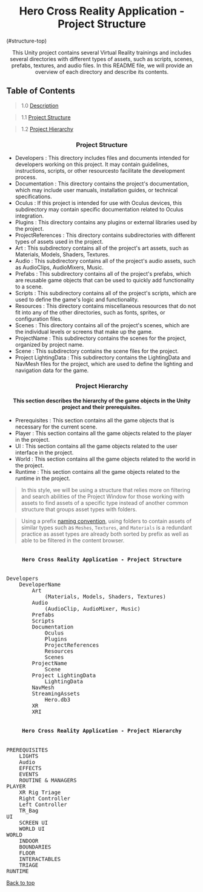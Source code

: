 <h1 align="center"> Hero Cross Reality Application - Project Structure </h1> (#structure-top)

<p align="center"> This Unity project contains several Virtual Reality trainings and includes several directories with different types of assets, such as scripts, scenes, prefabs, textures, and audio files. In this README file, we will provide an overview of each directory and describe its contents.</p>

## Table of Contents

> 1.0 [Description](#structure-DESCRIPTION)

> 1.1 [Project Structure](#structure-ProjectStructure) 

> 1.2 [Project Hierarchy](#structure-ProjectHierarchy) 

<h3 align="center" name="structure-DESCRIPTION">Project Structure</h3>

- Developers :
This directory includes files and documents intended for developers working on this project. It may contain guidelines, instructions, scripts, or other resourcesto facilitate the development process.
- Documentation :
This directory contains the project's documentation, which may include user manuals, installation guides, or technical specifications.
- Oculus :
If this project is intended for use with Oculus devices, this subdirectory may contain specific documentation related to Oculus integration.
- Plugins :
This directory contains any plugins or external libraries used by the project.
- ProjectReferences : 
This directory contains subdirectories with different types of assets used in the project. 
- Art :
This subdirectory contains all of the project's art assets, such as Materials, Models, Shaders, Textures.
- Audio :
This subdirectory contains all of the project's audio assets, such as AudioClips, AudioMixers, Music.
- Prefabs :
This subdirectory contains all of the project's prefabs, which are reusable game objects that can be used to quickly add functionality to a scene.
- Scripts :
This subdirectory contains all of the project's scripts, which are used to define the game's logic and functionality. 
- Resources :
This directory contains miscellaneous resources that do not fit into any of the other directories, such as fonts, sprites, or configuration files.
- Scenes :
This directory contains all of the project's scenes, which are the individual levels or screens that make up the game. 
- ProjectName :
This subdirectory contains the scenes for the project, organized by project name. 
- Scene :
This subdirectory contains the scene files for the project. 
- Project LightingData :
This subdirectory contains the LightingData and NavMesh files for the project, which are used to define the lighting and navigation data for the game.

<h3 align="center">Project Hierarchy</h3>
<h4 align="center">This section describes the hierarchy of the game objects in the Unity project and their prerequisites.</h4>

- Prerequisites :
This section contains all the game objects that is necessary for the current scene.
- Player :
This section contains all the game objects related to the player in the project.
- UI :
This section contains all the game objects related to the user interface in the project.
- World :
This section contains all the game objects related to the world in the project.
- Runtime :
This section contains all the game objects related to the runtime in the project.

> In this style, we will be using a structure that relies more on filtering and search abilities of the Project Window for those working with assets to find assets of a specific type instead of another common structure that groups asset types with folders.

> Using a prefix [naming convention](#asset-name-modifiers), using folders to contain assets of similar types such as `Meshes`, `Textures`, and `Materials` is a redundant practice as asset types are already both sorted by prefix as well as able to be filtered in the content browser.
<pre><h4 align="center" name="structure-ProjectStructure">Hero Cross Reality Application - Project Structure</h4>
Developers
	DeveloperName
		Art
			(Materials, Models, Shaders, Textures)
		Audio
			(AudioClip, AudioMixer, Music)
		Prefabs
		Scripts
		Documentation
			Oculus
			Plugins
			ProjectReferences
			Resources
			Scenes
		ProjectName
			Scene
		Project LightingData
			LightingData
		NavMesh
		StreamingAssets
			Hero.db3
		XR
		XRI
</pre>
<pre>
<h4 align="center" name="structure-ProjectHierarchy">Hero Cross Reality Application - Project Hierarchy</h4>
PREREQUISITES
	LIGHTS
	Audio
	EFFECTS
	EVENTS
	ROUTINE & MANAGERS
PLAYER
	XR Rig Triage
	Right Controller
	Left Controller
	TR_Bag
UI
	SCREEN UI
	WORLD UI
WORLD
	INDOOR
	BOUNDARIES
	FLOOR
	INTERACTABLES
	TRIAGE	
RUNTIME
</pre>
<a href="top" class="back-to-top-btn">Back to top</a>
